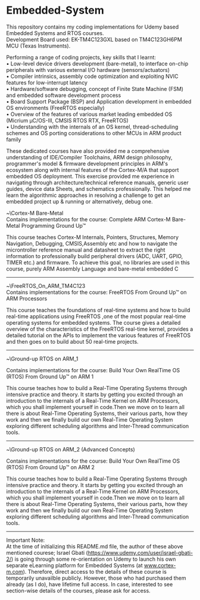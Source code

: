 # Embedded-System
This repository contains my coding implementations for Udemy based Embedded Systems and RTOS courses.<br/>Development Board used: EK-TM4C123GXL based on TM4C123GH6PM MCU (Texas Instruments).

Performing a range of coding projects, key skills that I learnt:<br/>
•	Low-level device drivers development (bare-metal), to interface on-chip peripherals with various external I/O hardware (sensors/actuators)<br/>
•	Compiler intrinsics, assembly code optimization and exploiting NVIC features for low-interrupt latency<br/>
•	Hardware/software debugging, concept of Finite State Machine (FSM) and embedded software development process<br/>
•	Board Support Package (BSP) and Application development in embedded OS environments (FreeRTOS especially)<br/>
•	Overview of the features of various market leading embedded OS (Micrium  µC/OS-III, CMSIS RTOS RTX, FreeRTOS)<br/>
•	Understanding with the internals of an OS kernel, thread-scheduling schemes and OS porting considerations to other MCUs in ARM product family<br/>

These dedicated courses have also provided me a comprehensive understanding of IDE/Compiler Toolchains, ARM design philosophy, programmer's model & firmware development principles in ARM's ecosystem along with internal features of the Cortex-M/A that support embedded OS deployment. This exercise provided me experience in navigating through architecture/technical reference manuals, generic user guides, device data Sheets, and schematics professionally. This helped me learn the algorithmic approaches in resolving a challenge to get an embedded project up & running or alternatively, debug one.<br/>


~\Cortex-M Bare-Metal<br/>
Contains implementations for the course: Complete ARM Cortex-M Bare-Metal Programming Ground Up™

This course teaches Cortex-M Internals, Pointers, Structures, Memory Navigation, Debugging, CMSIS,Assembly etc and how to navigate the microntroller reference manual and datasheet to extract the right  information to professionally  build peripheral drivers (ADC, UART, GPIO, TIMER etc.) and firmware. To achieve this goal, no libraries are used in this course, purely ARM Assembly Language and bare-metal embedded C

---------------------------------------------------------------------------------
~\FreeRTOS_On_ARM_TM4C123<br/>
Contains implementations for the course: FreeRTOS From Ground Up™ on ARM Processors

This course teaches the foundations of real-time systems and how to build real-time applications using FreeRTOS ,one of the most popular real-time operating systems  for embedded systems.  The course gives a detailed overview of the characteristics of the FreeRTOS real-time kernel,  provides a detailed tutorial on the APIs to implement the various features of FreeRTOS  and then goes on to build about 50 real-time projects.

---------------------------------------------------------------------------------

~\Ground-up RTOS on ARM_1<br/>

Contains implementations for the course: Build Your Own RealTime OS (RTOS) From Ground Up™ on ARM 1

This course teaches how to build a Real-Time Operating Systems through intensive practice and theory. It starts by getting you excited through an introduction to the internals of a Real-Time Kernel on ARM Processors, which you shall implement yourself in code.Then we move on to learn all there  is about Real-Time Operating Systems, their various parts, how they work and then we finally build our own Real-Time Operating System exploring different scheduling algorithms and Inter-Thread communication tools.

---------------------------------------------------------------------------------

~\Ground-up RTOS on ARM_2 (Advanced Concepts)<br/>

Contains implementations for the course: Build Your Own RealTime OS (RTOS) From Ground Up™ on ARM 2

This course teaches how to build a Real-Time Operating Systems through intensive practice and theory. It starts by getting you excited through an introduction to the internals of a Real-Time Kernel on ARM Processors, which you shall implement yourself in code.Then we move on to learn all there  is about Real-Time Operating Systems, their various parts, how they work and then we finally build our own Real-Time Operating System exploring different scheduling algorithms and Inter-Thread communication tools.

---------------------------------------------------------------------------------

Important Note:<br/>
At the time of initializing this README.md file, the author of these above mentioned courese; Israel Gbati (https://www.udemy.com/user/israel-gbati-2/) is going through some re-orientation on Udemy to launch his own separate eLearning platform for Embedded Systems (at www.cortex-m.com). Therefore, direct access to the details of these course is temporarily unavailble publicly. However, those who had purchased them already (as I do), have lifetime full access. In case, interested to see section-wise details of the courses, please ask for access.
